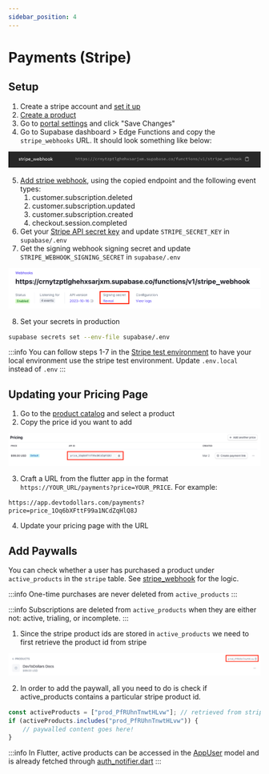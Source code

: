 ```yaml
---
sidebar_position: 4
---
```

# Payments (Stripe)

## Setup

1. Create a stripe account and [set it up](https://support.stripe.com/topics/getting-started)
2. [Create a product](https://support.stripe.com/questions/how-to-create-products-and-prices)
3. Go to [portal settings](https://dashboard.stripe.com/settings/billing/portal) and click "Save Changes"
4. Go to Supabase dashboard > Edge Functions and copy the `stripe_webhooks` URL. It should look something like below:

![](assets/stripe-webhook-supabase.png)

5. [Add stripe webhook](https://docs.stripe.com/webhooks#add-a-webhook-endpoint), using the copied endpoint and the following event types:
   1. customer.subscription.deleted
   2. customer.subscription.updated
   3. customer.subscription.created
   4. checkout.session.completed
6. Get your [Stripe API secret key](https://support.stripe.com/questions/locate-api-keys-in-the-dashboard) and update `STRIPE_SECRET_KEY` in `supabase/.env`
7. Get the signing webhook signing secret and update `STRIPE_WEBHOOK_SIGNING_SECRET` in `supabase/.env`

![](assets/stripe-signing-secret.png)

8. Set your secrets in production

```bash
supabase secrets set --env-file supabase/.env
```

:::info
You can follow steps 1-7 in the [Stripe test environment](https://docs.stripe.com/test-mode) to have your local environment use the stripe test environment. Update `.env.local` instead of `.env`
:::

## Updating your Pricing Page

1. Go to the [product catalog](https://dashboard.stripe.com/products) and select a product
2. Copy the price id you want to add

![](assets/stripe-price-id.png)

3. Craft a URL from the flutter app in the format `https://YOUR_URL/payments?price=YOUR_PRICE`. For example:

```url
https://app.devtodollars.com/payments?price=price_1Oq6bXFttF99a1NCdZqHlQ8J
```

4. Update your pricing page with the URL

## Add Paywalls

You can check whether a user has purchased a product under `active_products` in the `stripe` table. See [stripe\_webhook](https://github.com/devtodollars/flutter-supabase-production-template/blob/main/supabase/functions/stripe\_webhook/index.ts) for the logic.

:::info
One-time purchases are never deleted from `active_products`
:::

:::info
Subscriptions are deleted from `active_products` when they are either not: active, trialing, or incomplete.
:::

1. Since the stripe product ids are stored in `active_products` we need to first retrieve the product id from stripe

![](assets/stripe-prod-id.png)

2. In order to add the paywall, all you need to do is check if active\_products contains a particular stripe product id.&#x20;

```javascript
const activeProducts = ["prod_PfRUhnTnwtHLvw"]; // retrieved from stripe table
if (activeProducts.includes("prod_PfRUhnTnwtHLvw")) {
    // paywalled content goes here!
}
```

:::info
In Flutter, active products can be accessed in the [AppUser](https://github.com/devtodollars/flutter-supabase-production-template/blob/main/flutter/lib/models/app\_user.dart) model and is already fetched through [auth\_notifier.dart](https://github.com/devtodollars/flutter-supabase-production-template/blob/main/flutter/lib/services/auth\_notifier.dart)
:::
